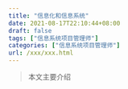 ```yaml
---
title: "信息化和信息系统"
date: 2021-08-17T22:10:44+08:00
draft: false
tags: ["信息系统项目管理师"]
categories: ["信息系统项目管理师"]
url: /xxx/xxx.html
---
```


> 本文主要介绍

<!--more-->